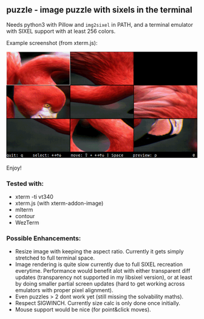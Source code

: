 ## puzzle - image puzzle with sixels in the terminal

Needs python3 with Pillow and `img2sixel` in PATH, and a terminal emulator with SIXEL support with at least 256 colors.

Example screenshot (from xterm.js):

![Image](example.png "example")

Enjoy!


### Tested with:

- xterm -ti vt340
- xterm.js (with xterm-addon-image)
- mlterm
- contour
- WezTerm


### Possible Enhancements:

- Resize image with keeping the aspect ratio. Currently it gets simply stretched to full terminal space.
- Image rendering is quite slow currently due to full SIXEL recreation everytime. Performance would benefit alot with either transparent diff updates (transparency not supported in my libsixel version), or at least by doing smaller partial screen updates (hard to get working across emulators with proper pixel alignment).
- Even puzzles > 2 dont work yet (still missing the solvability maths).
- Respect SIGWINCH. Currently size calc is only done once initially.
- Mouse support would be nice (for point&click moves).


